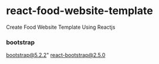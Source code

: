 # react-food-website-template
Create Food Website Template Using Reactjs

### bootstrap
bootstrap@5.2.2"
react-bootstrap@2.5.0
